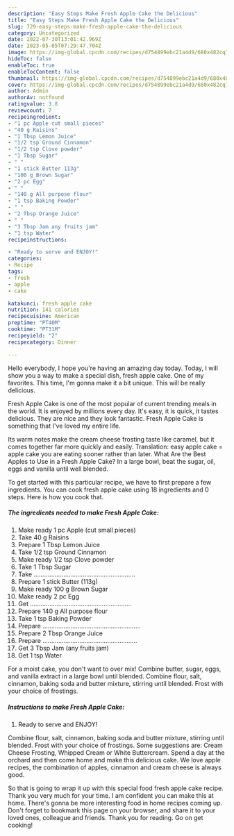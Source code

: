 ```yaml
---
description: "Easy Steps Make Fresh Apple Cake the Delicious"
title: "Easy Steps Make Fresh Apple Cake the Delicious"
slug: 729-easy-steps-make-fresh-apple-cake-the-delicious
category: Uncategorized
date: 2022-07-30T13:01:42.969Z
date: 2023-05-05T07:29:47.704Z
image: https://img-global.cpcdn.com/recipes/d754899ebc21a4d9/680x482cq70/fresh-apple-cake-recipe-main-photo.jpg
hideToc: false
enableToc: true
enableTocContent: false
thumbnail: https://img-global.cpcdn.com/recipes/d754899ebc21a4d9/680x482cq70/fresh-apple-cake-recipe-main-photo.jpg
cover: https://img-global.cpcdn.com/recipes/d754899ebc21a4d9/680x482cq70/fresh-apple-cake-recipe-main-photo.jpg
author: Admin
authorAv: notfound
ratingvalue: 3.8
reviewcount: 7
recipeingredient:
- "1 pc Apple cut small pieces"
- "40 g Raisins"
- "1 Tbsp Lemon Juice"
- "1/2 tsp Ground Cinnamon"
- "1/2 tsp Clove powder"
- "1 Tbsp Sugar"
- " "
- "1 stick Butter 113g"
- "100 g Brown Sugar"
- "2 pc Egg"
- " "
- "140 g All purpose flour"
- "1 tsp Baking Powder"
- " "
- "2 Tbsp Orange Juice"
- " "
- "3 Tbsp Jam any fruits jam"
- "1 tsp Water"
recipeinstructions:

- "Ready to serve and ENJOY!"
categories:
- Recipe
tags:
- fresh
- apple
- cake

katakunci: fresh apple cake 
nutrition: 141 calories
recipecuisine: American
preptime: "PT40M"
cooktime: "PT31M"
recipeyield: "2"
recipecategory: Dinner

---
```



Hello everybody, I hope you're having an amazing day today. Today, I will show you a way to make a special dish, fresh apple cake. One of my favorites. This time, I'm gonna make it a bit unique. This will be really delicious.

Fresh Apple Cake is one of the most popular of current trending meals in the world. It is enjoyed by millions every day. It's easy, it is quick, it tastes delicious. They are nice and they look fantastic. Fresh Apple Cake is something that I've loved my entire life.

Its warm notes make the cream cheese frosting taste like caramel, but it comes together far more quickly and easily. Translation: easy apple cake = apple cake you are eating sooner rather than later. What Are the Best Apples to Use in a Fresh Apple Cake? In a large bowl, beat the sugar, oil, eggs and vanilla until well blended.


To get started with this particular recipe, we have to first prepare a few ingredients. You can cook fresh apple cake using 18 ingredients and 0 steps. Here is how you cook that.

<!--inarticleads1-->

##### The ingredients needed to make Fresh Apple Cake:

1. Make ready 1 pc Apple (cut small pieces)
1. Take 40 g Raisins
1. Prepare 1 Tbsp Lemon Juice
1. Take 1/2 tsp Ground Cinnamon
1. Make ready 1/2 tsp Clove powder
1. Take 1 Tbsp Sugar
1. Take  ..........................................................
1. Prepare 1 stick Butter (113g)
1. Make ready 100 g Brown Sugar
1. Make ready 2 pc Egg
1. Get  ..........................................................
1. Prepare 140 g All purpose flour
1. Take 1 tsp Baking Powder
1. Prepare  ........................................................
1. Prepare 2 Tbsp Orange Juice
1. Prepare  ......................................................
1. Get 3 Tbsp Jam (any fruits jam)
1. Get 1 tsp Water


For a moist cake, you don&#39;t want to over mix! Combine butter, sugar, eggs, and vanilla extract in a large bowl until blended. Combine flour, salt, cinnamon, baking soda and butter mixture, stirring until blended. Frost with your choice of frostings. 

<!--inarticleads2-->

##### Instructions to make Fresh Apple Cake:


1. Ready to serve and ENJOY!

Combine flour, salt, cinnamon, baking soda and butter mixture, stirring until blended. Frost with your choice of frostings. Some suggestions are: Cream Cheese Frosting, Whipped Cream or White Buttercream. Spend a day at the orchard and then come home and make this delicious cake. We love apple recipes, the combination of apples, cinnamon and cream cheese is always good. 

So that is going to wrap it up with this special food fresh apple cake recipe. Thank you very much for your time. I am confident you can make this at home. There's gonna be more interesting food in home recipes coming up. Don't forget to bookmark this page on your browser, and share it to your loved ones, colleague and friends. Thank you for reading. Go on get cooking!
